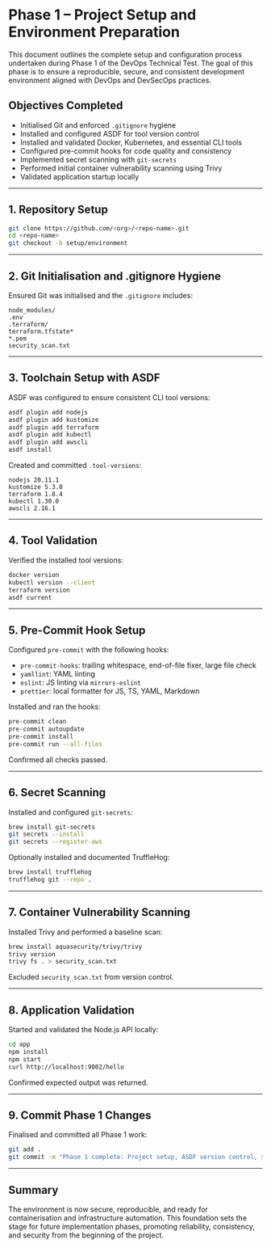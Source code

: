 # Phase 1 – Project Setup and Environment Preparation

This document outlines the complete setup and configuration process undertaken during Phase 1 of the DevOps Technical Test. The goal of this phase is to ensure a reproducible, secure, and consistent development environment aligned with DevOps and DevSecOps practices.

## Objectives Completed

- Initialised Git and enforced `.gitignore` hygiene
- Installed and configured ASDF for tool version control
- Installed and validated Docker, Kubernetes, and essential CLI tools
- Configured pre-commit hooks for code quality and consistency
- Implemented secret scanning with `git-secrets`
- Performed initial container vulnerability scanning using Trivy
- Validated application startup locally

---

## 1. Repository Setup

```bash
git clone https://github.com/<org>/<repo-name>.git
cd <repo-name>
git checkout -b setup/environment
```

---

## 2. Git Initialisation and .gitignore Hygiene

Ensured Git was initialised and the `.gitignore` includes:

```
node_modules/
.env
.terraform/
terraform.tfstate*
*.pem
security_scan.txt
```

---

## 3. Toolchain Setup with ASDF

ASDF was configured to ensure consistent CLI tool versions:

```bash
asdf plugin add nodejs
asdf plugin add kustomize
asdf plugin add terraform
asdf plugin add kubectl
asdf plugin add awscli
asdf install
```

Created and committed `.tool-versions`:

```
nodejs 20.11.1
kustomize 5.3.0
terraform 1.8.4
kubectl 1.30.0
awscli 2.16.1
```

---

## 4. Tool Validation

Verified the installed tool versions:

```bash
docker version
kubectl version --client
terraform version
asdf current
```

---

## 5. Pre-Commit Hook Setup

Configured `pre-commit` with the following hooks:

- `pre-commit-hooks`: trailing whitespace, end-of-file fixer, large file check
- `yamllint`: YAML linting
- `eslint`: JS linting via `mirrors-eslint`
- `prettier`: local formatter for JS, TS, YAML, Markdown

Installed and ran the hooks:

```bash
pre-commit clean
pre-commit autoupdate
pre-commit install
pre-commit run --all-files
```

Confirmed all checks passed.

---

## 6. Secret Scanning

Installed and configured `git-secrets`:

```bash
brew install git-secrets
git secrets --install
git secrets --register-aws
```

Optionally installed and documented TruffleHog:

```bash
brew install trufflehog
trufflehog git --repo .
```

---

## 7. Container Vulnerability Scanning

Installed Trivy and performed a baseline scan:

```bash
brew install aquasecurity/trivy/trivy
trivy version
trivy fs . > security_scan.txt
```

Excluded `security_scan.txt` from version control.

---

## 8. Application Validation

Started and validated the Node.js API locally:

```bash
cd app
npm install
npm start
curl http://localhost:9002/hello
```

Confirmed expected output was returned.

---

## 9. Commit Phase 1 Changes

Finalised and committed all Phase 1 work:

```bash
git add .
git commit -m "Phase 1 complete: Project setup, ASDF version control, security scanning, and local app validation"
```

---

## Summary

The environment is now secure, reproducible, and ready for containerisation and infrastructure automation. This foundation sets the stage for future implementation phases, promoting reliability, consistency, and security from the beginning of the project.
